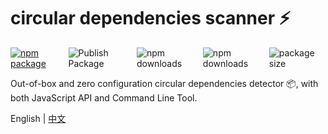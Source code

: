 # circular dependencies scanner ⚡
<div style="display: flex;">
  <a href="https://npmjs.com/package/circular-dependency-scanner">
    <img src="https://img.shields.io/npm/v/circular-dependency-scanner" alt="npm package">
  </a>
  <img alt="Publish Package" src="https://github.com/emosheeep/circular-dependency-scanner/actions/workflows/npm-publish.yml/badge.svg">
  <img src="https://img.shields.io/npm/dt/circular-dependency-scanner" alt="npm downloads">
  <img src="https://img.shields.io/npm/l/circular-dependency-scanner" alt="npm downloads">
  <img src="https://img.shields.io/bundlephobia/minzip/circular-dependency-scanner" alt="package size">
</div>

Out-of-box and zero configuration circular dependencies detector 📦, with both JavaScript API and Command Line Tool.

English | [中文](./README.zh_CN.md)
